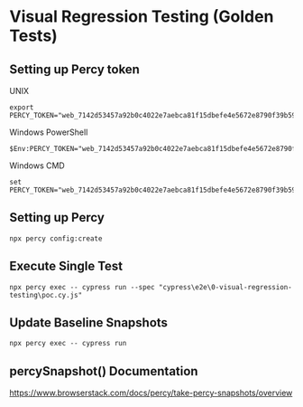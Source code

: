 # Visual Regression Testing (Golden Tests)

## Setting up Percy token

UNIX
```
export PERCY_TOKEN="web_7142d53457a92b0c4022e7aebca81f15dbefe4e5672e8790f39b5944c6eff76b"
```

Windows PowerShell
```
$Env:PERCY_TOKEN="web_7142d53457a92b0c4022e7aebca81f15dbefe4e5672e8790f39b5944c6eff76b"
```

Windows CMD
```
set PERCY_TOKEN="web_7142d53457a92b0c4022e7aebca81f15dbefe4e5672e8790f39b5944c6eff76b"
```

## Setting up Percy
```
npx percy config:create
```

## Execute Single Test
```
npx percy exec -- cypress run --spec "cypress\e2e\0-visual-regression-testing\poc.cy.js"
```

## Update Baseline Snapshots
```
npx percy exec -- cypress run
```

## percySnapshot() Documentation
https://www.browserstack.com/docs/percy/take-percy-snapshots/overview